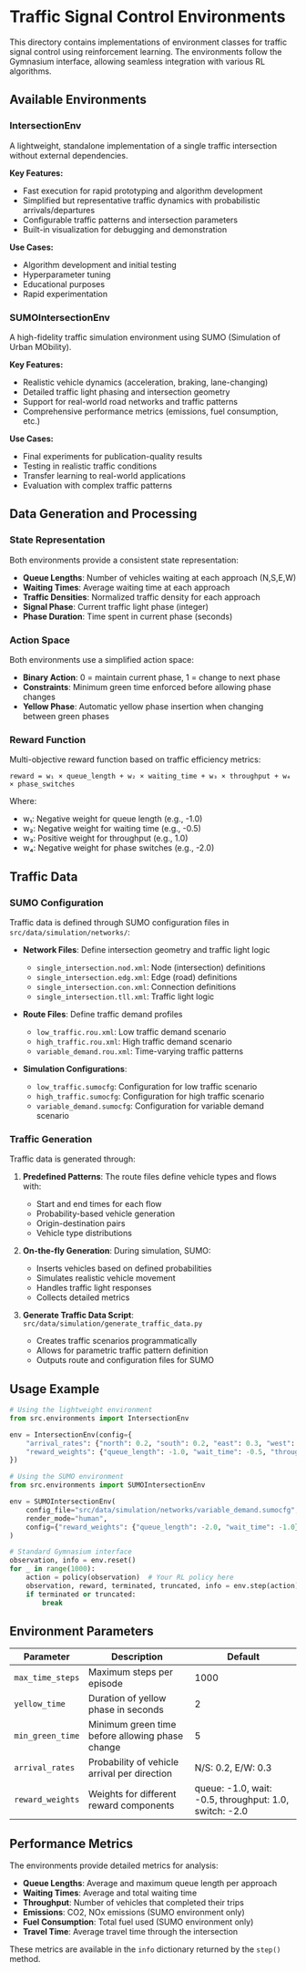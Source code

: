 # Traffic Signal Control Environments

This directory contains implementations of environment classes for traffic signal control using reinforcement learning. The environments follow the Gymnasium interface, allowing seamless integration with various RL algorithms.

## Available Environments

### IntersectionEnv

A lightweight, standalone implementation of a single traffic intersection without external dependencies.

**Key Features:**
- Fast execution for rapid prototyping and algorithm development
- Simplified but representative traffic dynamics with probabilistic arrivals/departures
- Configurable traffic patterns and intersection parameters
- Built-in visualization for debugging and demonstration

**Use Cases:**
- Algorithm development and initial testing
- Hyperparameter tuning
- Educational purposes
- Rapid experimentation

### SUMOIntersectionEnv

A high-fidelity traffic simulation environment using SUMO (Simulation of Urban MObility).

**Key Features:**
- Realistic vehicle dynamics (acceleration, braking, lane-changing)
- Detailed traffic light phasing and intersection geometry
- Support for real-world road networks and traffic patterns
- Comprehensive performance metrics (emissions, fuel consumption, etc.)

**Use Cases:**
- Final experiments for publication-quality results
- Testing in realistic traffic conditions
- Transfer learning to real-world applications
- Evaluation with complex traffic patterns

## Data Generation and Processing

### State Representation

Both environments provide a consistent state representation:

- **Queue Lengths**: Number of vehicles waiting at each approach (N,S,E,W)
- **Waiting Times**: Average waiting time at each approach
- **Traffic Densities**: Normalized traffic density for each approach
- **Signal Phase**: Current traffic light phase (integer)
- **Phase Duration**: Time spent in current phase (seconds)

### Action Space

Both environments use a simplified action space:

- **Binary Action**: 0 = maintain current phase, 1 = change to next phase
- **Constraints**: Minimum green time enforced before allowing phase changes
- **Yellow Phase**: Automatic yellow phase insertion when changing between green phases

### Reward Function

Multi-objective reward function based on traffic efficiency metrics:

```
reward = w₁ × queue_length + w₂ × waiting_time + w₃ × throughput + w₄ × phase_switches
```

Where:
- w₁: Negative weight for queue length (e.g., -1.0)
- w₂: Negative weight for waiting time (e.g., -0.5)
- w₃: Positive weight for throughput (e.g., 1.0)
- w₄: Negative weight for phase switches (e.g., -2.0)

## Traffic Data

### SUMO Configuration

Traffic data is defined through SUMO configuration files in `src/data/simulation/networks/`:

- **Network Files**: Define intersection geometry and traffic light logic
  - `single_intersection.nod.xml`: Node (intersection) definitions
  - `single_intersection.edg.xml`: Edge (road) definitions
  - `single_intersection.con.xml`: Connection definitions
  - `single_intersection.tll.xml`: Traffic light logic

- **Route Files**: Define traffic demand profiles
  - `low_traffic.rou.xml`: Low traffic demand scenario
  - `high_traffic.rou.xml`: High traffic demand scenario
  - `variable_demand.rou.xml`: Time-varying traffic patterns

- **Simulation Configurations**:
  - `low_traffic.sumocfg`: Configuration for low traffic scenario
  - `high_traffic.sumocfg`: Configuration for high traffic scenario
  - `variable_demand.sumocfg`: Configuration for variable demand scenario

### Traffic Generation

Traffic data is generated through:

1. **Predefined Patterns**: The route files define vehicle types and flows with:
   - Start and end times for each flow
   - Probability-based vehicle generation
   - Origin-destination pairs
   - Vehicle type distributions

2. **On-the-fly Generation**: During simulation, SUMO:
   - Inserts vehicles based on defined probabilities
   - Simulates realistic vehicle movement
   - Handles traffic light responses
   - Collects detailed metrics

3. **Generate Traffic Data Script**: `src/data/simulation/generate_traffic_data.py`
   - Creates traffic scenarios programmatically
   - Allows for parametric traffic pattern definition
   - Outputs route and configuration files for SUMO

## Usage Example

```python
# Using the lightweight environment
from src.environments import IntersectionEnv

env = IntersectionEnv(config={
    "arrival_rates": {"north": 0.2, "south": 0.2, "east": 0.3, "west": 0.3},
    "reward_weights": {"queue_length": -1.0, "wait_time": -0.5, "throughput": 1.0}
})

# Using the SUMO environment
from src.environments import SUMOIntersectionEnv

env = SUMOIntersectionEnv(
    config_file="src/data/simulation/networks/variable_demand.sumocfg",
    render_mode="human",
    config={"reward_weights": {"queue_length": -2.0, "wait_time": -1.0}}
)

# Standard Gymnasium interface
observation, info = env.reset()
for _ in range(1000):
    action = policy(observation)  # Your RL policy here
    observation, reward, terminated, truncated, info = env.step(action)
    if terminated or truncated:
        break
```

## Environment Parameters

| Parameter | Description | Default |
|-----------|-------------|---------|
| `max_time_steps` | Maximum steps per episode | 1000 |
| `yellow_time` | Duration of yellow phase in seconds | 2 |
| `min_green_time` | Minimum green time before allowing phase change | 5 |
| `arrival_rates` | Probability of vehicle arrival per direction | N/S: 0.2, E/W: 0.3 |
| `reward_weights` | Weights for different reward components | queue: -1.0, wait: -0.5, throughput: 1.0, switch: -2.0 |

## Performance Metrics

The environments provide detailed metrics for analysis:

- **Queue Lengths**: Average and maximum queue length per approach
- **Waiting Times**: Average and total waiting time
- **Throughput**: Number of vehicles that completed their trips
- **Emissions**: CO2, NOx emissions (SUMO environment only)
- **Fuel Consumption**: Total fuel used (SUMO environment only)
- **Travel Time**: Average travel time through the intersection

These metrics are available in the `info` dictionary returned by the `step()` method. 